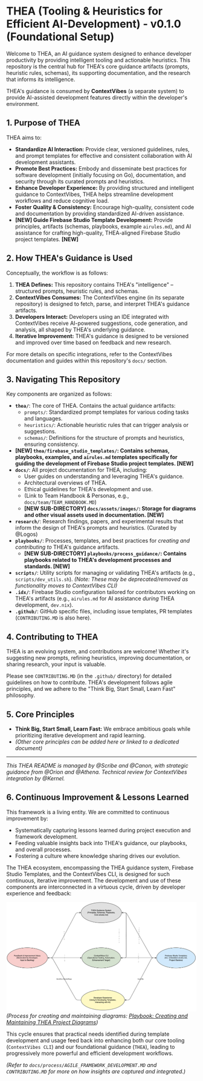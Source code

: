 # THEA (Tooling & Heuristics for Efficient AI-Development) - v0.1.0 (Foundational Setup)

Welcome to THEA, an AI guidance system designed to enhance developer productivity by providing intelligent tooling and actionable heuristics. This repository is the central hub for THEA's core guidance artifacts (prompts, heuristic rules, schemas), its supporting documentation, and the research that informs its intelligence.

THEA's guidance is consumed by **ContextVibes** (a separate system) to provide AI-assisted development features directly within the developer's environment.

## 1. Purpose of THEA

THEA aims to:

* **Standardize AI Interaction:** Provide clear, versioned guidelines, rules, and prompt templates for effective and consistent collaboration with AI development assistants.
* **Promote Best Practices:** Embody and disseminate best practices for software development (initially focusing on Go), documentation, and security through its curated prompts and heuristics.
* **Enhance Developer Experience:** By providing structured and intelligent guidance to ContextVibes, THEA helps streamline development workflows and reduce cognitive load.
* **Foster Quality & Consistency:** Encourage high-quality, consistent code and documentation by providing standardized AI-driven assistance.
* **[NEW] Guide Firebase Studio Template Development:** Provide principles, artifacts (schemas, playbooks, example `airules.md`), and AI assistance for crafting high-quality, THEA-aligned Firebase Studio project templates. **[NEW]**

## 2. How THEA's Guidance is Used

Conceptually, the workflow is as follows:

1. **THEA Defines:** This repository contains THEA's "intelligence" – structured prompts, heuristic rules, and schemas.
2. **ContextVibes Consumes:** The ContextVibes engine (in its separate repository) is designed to fetch, parse, and interpret THEA's guidance artifacts.
3. **Developers Interact:** Developers using an IDE integrated with ContextVibes receive AI-powered suggestions, code generation, and analysis, all shaped by THEA's underlying guidance.
4. **Iterative Improvement:** THEA's guidance is designed to be versioned and improved over time based on feedback and new research.

For more details on specific integrations, refer to the ContextVibes documentation and guides within this repository's `docs/` section.

## 3. Navigating This Repository

Key components are organized as follows:

* **`thea/`**: The core of THEA. Contains the actual guidance artifacts:
  * `prompts/`: Standardized prompt templates for various coding tasks and languages.
  * `heuristics/`: Actionable heuristic rules that can trigger analysis or suggestions.
  * `schemas/`: Definitions for the structure of prompts and heuristics, ensuring consistency.
* **[NEW] `thea/firebase_studio_templates/`: Contains schemas, playbooks, examples, and `airules.md` templates specifically for guiding the development of Firebase Studio project templates. [NEW]**
* **`docs/`**: All project documentation for THEA, including:
  * User guides on understanding and leveraging THEA's guidance.
  * Architectural overviews of THEA.
  * Ethical guidelines for THEA's development and use.
  * (Link to Team Handbook & Personas, e.g., `docs/team/TEAM_HANDBOOK.MD`)
  * **[NEW SUB-DIRECTORY] `docs/assets/images/`: Storage for diagrams and other visual assets used in documentation. [NEW]**
* **`research/`**: Research findings, papers, and experimental results that inform the design of THEA's prompts and heuristics. (Curated by @Logos)
* **`playbooks/`**: Processes, templates, and best practices for *creating and contributing to* THEA's guidance artifacts.
  * **[NEW SUB-DIRECTORY] `playbooks/process_guidance/`: Contains playbooks related to THEA's development processes and standards. [NEW]**
* **`scripts/`**: Utility scripts for managing or validating THEA's artifacts (e.g., `scripts/dev_utils.sh`). *(Note: These may be deprecated/removed as functionality moves to ContextVibes CLI)*
* **`.idx/`**: Firebase Studio configuration tailored for contributors working on THEA's artifacts (e.g., `airules.md` for AI assistance *during* THEA development, `dev.nix`).
* **`.github/`**: GitHub specific files, including issue templates, PR templates (`CONTRIBUTING.MD` is also here).

## 4. Contributing to THEA

THEA is an evolving system, and contributions are welcome! Whether it's suggesting new prompts, refining heuristics, improving documentation, or sharing research, your input is valuable.

Please see `CONTRIBUTING.MD` (in the `.github/` directory) for detailed guidelines on how to contribute. THEA's development follows agile principles, and we adhere to the "Think Big, Start Small, Learn Fast" philosophy.

## 5. Core Principles

* **Think Big, Start Small, Learn Fast:** We embrace ambitious goals while prioritizing iterative development and rapid learning.
* *(Other core principles can be added here or linked to a dedicated document)*

---
*This THEA README is managed by @Scribe and @Canon, with strategic guidance from @Orion and @Athena. Technical review for ContextVibes integration by @Kernel.*

## 6. Continuous Improvement & Lessons Learned

This framework is a living entity. We are committed to continuous improvement by:

* Systematically capturing lessons learned during project execution and framework development.
* Feeding valuable insights back into THEA's guidance, our playbooks, and overall processes.
* Fostering a culture where knowledge sharing drives our evolution.

The THEA ecosystem, encompassing the THEA guidance system, Firebase Studio Templates, and the ContextVibes CLI, is designed for such continuous, iterative improvement. The development and use of these components are interconnected in a virtuous cycle, driven by developer experience and feedback:

![THEA Continuous Improvement Cycle](docs/assets/images/thea_continuous_improvement_cycle.svg) 
*(Process for creating and maintaining diagrams: [Playbook: Creating and Maintaining THEA Project Diagrams](playbooks/process_guidance/managing_thea_diagrams.md))*

This cycle ensures that practical needs identified during template development and usage feed back into enhancing both our core tooling (`ContextVibes CLI`) and our foundational guidance (`THEA`), leading to progressively more powerful and efficient development workflows.

*(Refer to `docs/process/AGILE_FRAMEWORK_DEVELOPMENT.MD` and `CONTRIBUTING.MD` for more on how insights are captured and integrated.)*